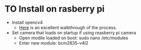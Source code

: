# TO Install on rasberry pi
* Install opencv4
	 * [Here](https://cv-tricks.com/installation/opencv-4-1-ubuntu18-04/) is an excellent walkthrough of the process.
* Set camera that loads on startup if using reasberry pi camera
	* Open modile loaded on boot: sudo nano /etc/modules
	* Enter new module: bcm2835-v4l2
